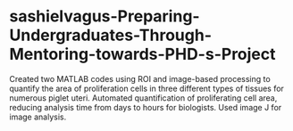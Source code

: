 # sashielvagus-Preparing-Undergraduates-Through-Mentoring-towards-PHD-s-Project
Created two MATLAB codes using ROI and image-based processing to quantify the area of proliferation cells in three different types of tissues for numerous piglet uteri. Automated quantification of proliferating cell area, reducing analysis time from days to hours for biologists. Used image J for image analysis.
